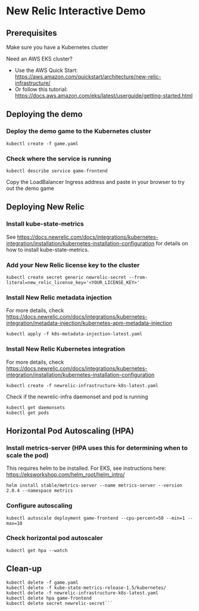 # New Relic Interactive Demo

## Prerequisites
Make sure you have a Kubernetes cluster

Need an AWS EKS cluster?
* Use the AWS Quick Start: https://aws.amazon.com/quickstart/architecture/new-relic-infrastructure/
* Or follow this tutorial: https://docs.aws.amazon.com/eks/latest/userguide/getting-started.html

## Deploying the demo
### Deploy the demo game to the Kubernetes cluster
`kubectl create -f game.yaml`

### Check where the service is running
```
kubectl describe service game-frontend
```
Copy the LoadBalancer Ingress address and paste in your browser to try out the demo game

## Deploying New Relic
### Install kube-state-metrics
See https://docs.newrelic.com/docs/integrations/kubernetes-integration/installation/kubernetes-installation-configuration for details on how to install kube-state-metrics.

### Add your New Relic license key to the cluster
`kubectl create secret generic newrelic-secret --from-literal=new_relic_license_key='<YOUR_LICENSE_KEY>'`

### Install New Relic metadata injection
For more details, check https://docs.newrelic.com/docs/integrations/kubernetes-integration/metadata-injection/kubernetes-apm-metadata-injection
```
kubectl apply -f k8s-metadata-injection-latest.yaml
```

### Install New Relic Kubernetes integration
For more details, check https://docs.newrelic.com/docs/integrations/kubernetes-integration/installation/kubernetes-installation-configuration
```
kubectl create -f newrelic-infrastructure-k8s-latest.yaml
```
Check if the newrelic-infra daemonset and pod is running
```
kubectl get daemonsets
kubectl get pods
```


## Horizontal Pod Autoscaling (HPA)
### Install metrics-server (HPA uses this for determining when to scale the pod)
This requires helm to be installed. For EKS, see instructions here: https://eksworkshop.com/helm_root/helm_intro/
```
helm install stable/metrics-server --name metrics-server --version 2.0.4 --namespace metrics
```

### Configure autoscaling
`kubectl autoscale deployment game-frontend --cpu-percent=50 --min=1 --max=10`

### Check horizontal pod autoscaler
`kubectl get hpa --watch`


## Clean-up
```
kubectl delete -f game.yaml
kubectl delete -f kube-state-metrics-release-1.5/kubernetes/
kubectl delete -f newrelic-infrastructure-k8s-latest.yaml
kubectl delete hpa game-frontend
kubectl delete secret newrelic-secret```

